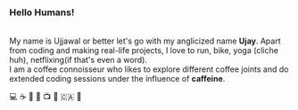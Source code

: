 ### Hello Humans!
<br>
My name is Ujjawal or better let's go with my anglicized name <b>Ujay</b>. 
Apart from coding and making real-life projects, I love to run, bike, yoga (cliche huh), netflixing(if that's even a word).
<br>
I am a coffee connoisseur who likes to explore different coffee joints and do extended coding sessions under the influence of <b>caffeine</b>.

:computer:  :coffee:  :bicyclist: :runner: :tv:  :heart_decoration:  :canada:  :construction:  

